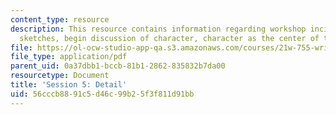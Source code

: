 ```yaml
---
content_type: resource
description: This resource contains information regarding workshop incident/emotion
  sketches, begin discussion of character, character as the center of the story.
file: https://ol-ocw-studio-app-qa.s3.amazonaws.com/courses/21w-755-writing-and-reading-short-stories-spring-2012/56cccb8891c5d46c99b25f3f811d91bb_MIT21W_755S12_ses5.pdf
file_type: application/pdf
parent_uid: 0a37dbb1-bccb-81b1-2862-835832b7da00
resourcetype: Document
title: 'Session 5: Detail'
uid: 56cccb88-91c5-d46c-99b2-5f3f811d91bb
---
```

